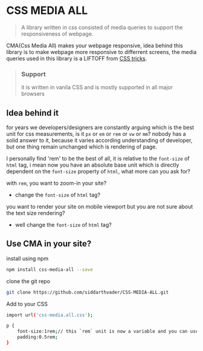 # CSS MEDIA ALL

> A library written in css consisted of media queries to support the responsiveness of webpage.

CMA(Css Media All) makes your webpage responsive, idea behind this library is to make webpage more responsive to differrent screens,
the media queries used in this library is a LIFTOFF from [CSS tricks](https://css-tricks.com/snippets/css/media-queries-for-standard-devices/).


> ### Support
> it is written in vanila CSS and is mostly supported in all major browsers

## Idea behind it
for years we developers/designers are constantly arguing which is the best unit for css measurements, is it `px` or `em` or `rem` or `vw` or `mm`? nobody has a solid answer to it, because it varies according understanding of developer, but one thing remain unchanged which is rendering of page.

I personally find 'rem' to be the best of all, it is relative to the `font-size` of `html` tag, i mean now you have an absolute base unit which is directly dependent on the `font-size` property of `html`, what more can you ask for?

with `rem`, you want to zoom-in your site?
* change the `font-size` of `html` tag?

you want to render your site on mobile viewport but you are not sure about the text size rendering?
* well change the `font-size` of `html` tag?




## Use CMA in your site?

install using npm
```bash
npm install css-media-all --save
```

clone the git repo

```bash
git clone https://github.com/siddarthvader/CSS-MEDIA-ALL.git
```

Add to your CSS

```bash
import url('css-media.all.css');

p {
    font-size:1rem;// this `rem` unit is now a variable and you can use it the way you want
    padding:0.5rem;
}

```

